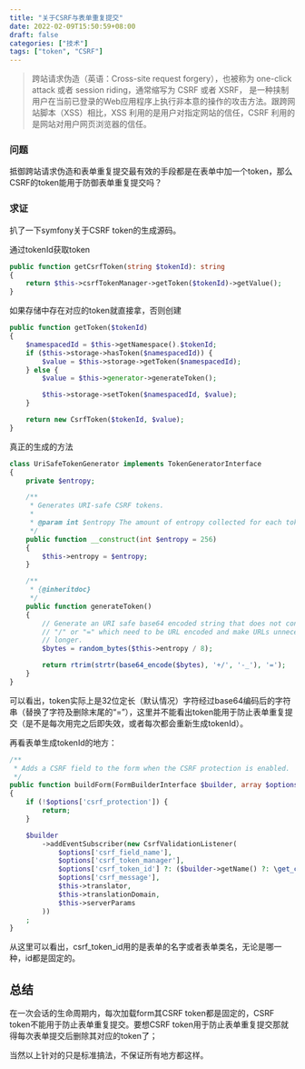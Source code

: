 ```yaml
---
title: "关于CSRF与表单重复提交"
date: 2022-02-09T15:50:59+08:00
draft: false
categories: ["技术"]
tags: ["token", "CSRF"]
---
```


> 跨站请求伪造（英语：Cross-site request forgery），也被称为 one-click attack 或者 session riding，通常缩写为 CSRF 或者 XSRF， 是一种挟制用户在当前已登录的Web应用程序上执行非本意的操作的攻击方法。跟跨网站脚本（XSS）相比，XSS 利用的是用户对指定网站的信任，CSRF 利用的是网站对用户网页浏览器的信任。

### 问题

抵御跨站请求伪造和表单重复提交最有效的手段都是在表单中加一个token，那么CSRF的token能用于防御表单重复提交吗？

### 求证

扒了一下symfony关于CSRF token的生成源码。

通过tokenId获取token
```php
public function getCsrfToken(string $tokenId): string
{
    return $this->csrfTokenManager->getToken($tokenId)->getValue();
}
```

如果存储中存在对应的token就直接拿，否则创建
```php
public function getToken($tokenId)
{
    $namespacedId = $this->getNamespace().$tokenId;
    if ($this->storage->hasToken($namespacedId)) {
        $value = $this->storage->getToken($namespacedId);
    } else {
        $value = $this->generator->generateToken();

        $this->storage->setToken($namespacedId, $value);
    }

    return new CsrfToken($tokenId, $value);
}
```

真正的生成的方法
```php
class UriSafeTokenGenerator implements TokenGeneratorInterface
{
    private $entropy;

    /**
     * Generates URI-safe CSRF tokens.
     *
     * @param int $entropy The amount of entropy collected for each token (in bits)
     */
    public function __construct(int $entropy = 256)
    {
        $this->entropy = $entropy;
    }

    /**
     * {@inheritdoc}
     */
    public function generateToken()
    {
        // Generate an URI safe base64 encoded string that does not contain "+",
        // "/" or "=" which need to be URL encoded and make URLs unnecessarily
        // longer.
        $bytes = random_bytes($this->entropy / 8);

        return rtrim(strtr(base64_encode($bytes), '+/', '-_'), '=');
    }
}
```
可以看出，token实际上是32位定长（默认情况）字符经过base64编码后的字符串（替换了字符及删除末尾的“=”），这里并不能看出token能用于防止表单重复提交（是不是每次用完之后即失效，或者每次都会重新生成tokenId）。

再看表单生成tokenId的地方：
```php
/**
 * Adds a CSRF field to the form when the CSRF protection is enabled.
 */
public function buildForm(FormBuilderInterface $builder, array $options)
{
    if (!$options['csrf_protection']) {
        return;
    }

    $builder
        ->addEventSubscriber(new CsrfValidationListener(
            $options['csrf_field_name'],
            $options['csrf_token_manager'],
            $options['csrf_token_id'] ?: ($builder->getName() ?: \get_class($builder->getType()->getInnerType())),
            $options['csrf_message'],
            $this->translator,
            $this->translationDomain,
            $this->serverParams
        ))
    ;
}
```

从这里可以看出，csrf_token_id用的是表单的名字或者表单类名，无论是哪一种，id都是固定的。

## 总结

在一次会话的生命周期内，每次加载form其CSRF token都是固定的，CSRF token不能用于防止表单重复提交。要想CSRF token用于防止表单重复提交那就得每次表单提交后删除其对应的token了；

当然以上针对的只是标准搞法，不保证所有地方都这样。


